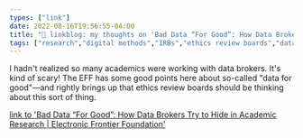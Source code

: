 ```yaml
---
types: ["link"]
date: 2022-08-16T19:56:55-04:00
title: "🔗 linkblog: my thoughts on 'Bad Data “For Good”: How Data Brokers Try to Hide in Academic Research | Electronic Frontier Foundation'"
tags: ["research","digital methods","IRBs","ethics review boards","data ethics","location data","data brokers","research ethics","EFF","data for good"]
---
```

I hadn't realized so many academics were working with data brokers. It's kind of scary! The EFF has some good points here about so-called "data for good"—and rightly brings up that ethics review boards should be thinking about this sort of thing.
 

[link to 'Bad Data “For Good”: How Data Brokers Try to Hide in Academic Research | Electronic Frontier Foundation'](https://www.eff.org/deeplinks/2022/08/bad-data-good-how-data-brokers-try-hide-academic-research)
